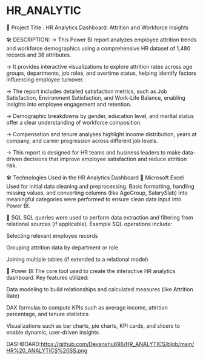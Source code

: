 # HR_ANALYTIC
🎯 Project Title :
HR Analytics Dashboard: Attrition and Workforce Insights

🛠️ DESCRIPTION:
-> This Power BI report analyzes employee attrition trends and workforce demographics using a comprehensive HR dataset of 1,480 records and 38 attributes.

-> It provides interactive visualizations to explore attrition rates across age groups, departments, job roles, and overtime status, helping identify factors influencing employee turnover.

-> The report includes detailed satisfaction metrics, such as Job Satisfaction, Environment Satisfaction, and Work-Life Balance, enabling insights into employee engagement and retention.

-> Demographic breakdowns by gender, education level, and marital status offer a clear understanding of workforce composition.

-> Compensation and tenure analyses highlight income distribution, years at company, and career progression across different job levels.

-> This report is designed for HR teams and business leaders to make data-driven decisions that improve employee satisfaction and reduce attrition risk.

🛠️ Technologies Used in the HR Analytics Dashboard
🔹 Microsoft Excel
Used for initial data cleaning and preprocessing. Basic formatting, handling missing values, and converting columns (like AgeGroup, SalarySlab) into meaningful categories were performed to ensure clean data input into Power BI.

🔹 SQL
SQL queries were used to perform data extraction and filtering from relational sources (if applicable). Example SQL operations include:

Selecting relevant employee records

Grouping attrition data by department or role

Joining multiple tables (if extended to a relational model)

🔹 Power BI
The core tool used to create the interactive HR analytics dashboard. Key features utilized:

Data modeling to build relationships and calculated measures (like Attrition Rate)

DAX formulas to compute KPIs such as average income, attrition percentage, and tenure statistics

Visualizations such as bar charts, pie charts, KPI cards, and slicers to enable dynamic, user-driven insights

DASHBOARD:https://github.com/Devanshu896/HR_ANALYTICS/blob/main/HR%20_ANALYTICS%20SS.png


